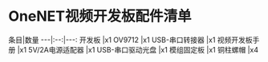 # OneNET视频开发板配件清单
条目|数量
---|:--:|---:
开发板 |x1
OV9712 |x1
USB-串口转接器 |x1
视频开发板手册 |x1
5V/2A电源适配器 |x1
USB-串口驱动光盘 |x1
模组固定板 |x1
铜柱螺帽 |x4




